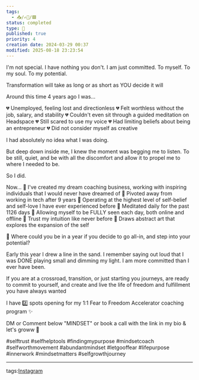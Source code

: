 ```yaml
---
tags:
  - 📥️/✍🏻/🟩
status: completed
type: 📸
published: true
priority: 4
creation date: 2024-03-29 00:37
modified: 2025-08-18 23:23:54
---
```

I'm not special. I have nothing you don't. I am just committed. To myself. To my soul. To my potential. 

Transformation will take as long or as short as YOU decide it will

Around this time 4 years ago I was...

💔 Unemployed, feeling lost and directionless
💔 Felt worthless without the job, salary, and stability
💔 Couldn't even sit through a guided meditation on Headspace
💔 Still scared to use my voice
💔 Had limiting beliefs about being an entrepreneur
💔 Did not consider myself as creative

I had absolutely no idea what I was doing. 

But deep down inside me, I knew the moment was begging me to listen. To be still, quiet, and be with all the discomfort and allow it to propel me to where I needed to be.

So I did. 

Now...
🦋 I've created my dream coaching business, working with inspiring individuals that I would never have dreamed of
🦋 Pivoted away from working in tech after 9 years
🦋 Operating at the highest level of self-belief and self-love I have ever experienced before
🦋 Meditated daily for the past 1126 days
🦋 Allowing myself to be FULLY seen each day, both online and offline
🦋 Trust my intuition like never before
🦋 Draws abstract art that explores the expansion of the self

🦋 Where could you be in a year if you decide to go all-in, and step into your potential?

Early this year I drew a line in the sand. I remember saying out loud that I was DONE playing small and dimming my light. I am more committed than I ever have been.

If you are at a crossroad, transition, or just starting you journeys, are ready to commit to yourself, and create and live the life of freedom and fulfillment you have always wanted

I have 2️⃣ spots opening for my 1:1 Fear to Freedom Accelerator coaching program ✨ 

DM or Comment below "MINDSET" or book a call with the link in my bio & let's groww 🚀

#selftrust #selfhelptools #findingmypurpose #mindsetcoach #selfworthmovement #abundantmindset #letgooffear #lifepurpose #innerwork #mindsetmatters #selfgrowthjourney 


---
tags:[Instagram](instagram)